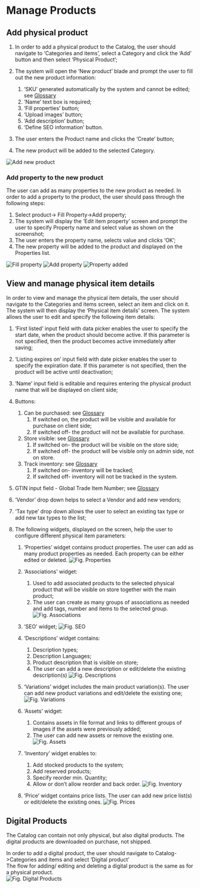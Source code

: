# Manage Products 

## Add physical product

1. In order to add a physical product to the Catalog, the user should navigate to ‘Categories and items’, select a Category and click the ‘Add’ button and then select ‘Physical Product’; 
1. The system will open the ‘New product’ blade and prompt the user to fill out the new product information:  

     1. ‘SKU’ generated automatically by the system and cannot be edited; see [Glossary](glossary.md)
     1. ‘Name’ text box is required;
     1. ‘Fill properties’ button;
     1. ‘Upload images’ button;
     1. ‘Add description’ button;
     1. ‘Define SEO information’ button.  

1. The user enters the Product name and clicks the ‘Create’ button;
1. The new product will be added to the selected Category.

![Add new product](media/screen-new-product-added.png)

### Add property to the new product

The user can add as many properties to the new product as needed. In order to add a property to the product, the user should pass through the following steps:

1. Select product-> Fill Property->Add property;
1. The system will display the ‘Edit item property’ screen and prompt the user to specify Property name and select value as shown on the screenshot;
1. The user enters the property name, selects value and clicks ‘OK’;
1. The new property will be added to the product and displayed on the Properties list.

![Fill property](media/screen-fill-property.png)
![Add property](media/screen-add-property.png)
![Property added](media/screen-property-added-to-new-product.png)

## View and manage physical item details

In order to view and manage the physical item details, the user should navigate to the Categories and items screen, select an item and click on it. The system will then display the ‘Physical item details’ screen. The system allows the user to edit and specify the following item details:  

1. ‘First listed’ input field with data picker enables the user to specify the start date, when the product should become active. If this parameter is not specified, then the product becomes active immediately after saving;
1. ‘Listing expires on’ input field with date picker enables the user to specify the expiration date. If this parameter is not specified, then the product will be active until deactivation;  

1. ‘Name’ input field is editable and requires entering the physical product name that will be displayed on client side;
1. Buttons:  
     1. Can be purchased: see [Glossary](glossary.md)
         1. If switched on, the product will be visible and available for purchase on client side;
         1. If switched off- the product will not be available for purchase.
     1. Store visible: see [Glossary](glossary.md)
         1. If switched on- the product will be visible on the store side;
         1. If switched off- the product will be visible only on admin side, not on store.
     1. Track inventory: see [Glossary](glossary.md)
         1. If switched on- inventory will be tracked;
         1. If switched off- inventory will not be tracked in the system.
1. GTIN input field - Global Trade Item Number; see [Glossary](glossary.md)
1. ‘Vendor’ drop down helps to select a Vendor and add new vendors;
1. ‘Tax type’ drop down allows the user to select an existing tax type or add new tax types to the list;
1. The following widgets, displayed on the screen, help the user to configure different physical item parameters:
     1. ‘Properties’ widget contains product properties. The user can add as many product properties as needed. Each property can be
     either edited or deleted.
     ![Fig. Properties](media/screen-properties-widget.png)
     1. ‘Associations’ widget:

         1. Used to add associated products to the selected physical product that will be visible on store together with the main product;
         1. The user can create as many groups of associations as needed and add tags, number and items to the selected group. ![Fig. Associations](media/screen-associations-widget.png)
     1. ‘SEO’ widget; ![Fig. SEO](media/screen-seo-widget.png)
     1. ‘Descriptions’ widget contains:
          1. Description types;
          1. Description Languages;
          1. Product description that is visible on store;
          1. The user can add a new description or edit/delete the existing description(s) ![Fig. Descriptions](media/screen-descriptions-widget.png)
     1. ‘Variations’ widget includes the main product variation(s). The user can add new product variations and edit/delete the existing one; ![Fig. Variations](media/screen-variations-widget.png)
     1. ‘Assets’ widget:
         1. Contains assets in file format and links to different groups of images if the assets were previously added;  
         1. The user can add new assets or remove the existing one.  ![Fig. Assets](media/screen-assets-widget.png)
     1. ‘Inventory’ widget enables to:
          1. Add stocked products to the system;
          1. Add reserved products;
          1. Specify reorder min. Quantity;
          1. Allow or don’t allow reorder and back order. ![Fig. Inventory](media/screen-inventory-widget.png)
     1. ‘Price’ widget contains price lists. The user can add new price list(s) or edit/delete the existing ones. ![Fig. Prices](media/screen-price-widget.png)

## Digital Products

The Catalog can contain not only physical, but also digital products. The digital products are downloaded on purchase, not shipped.  

In order to add a digital product, the user should navigate to Catalog->Categories and items and select ‘Digital product’  
The flow for adding/ editing and deleting a digital product is the same as for a physical product.  
![Fig. Digital Products](media/screen-digital-product.png)
